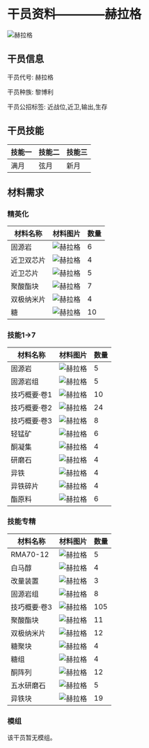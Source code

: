 # 干员资料————赫拉格

![赫拉格](./oprImages/赫拉格.png)

## 干员信息

干员代号: 赫拉格

干员种族: 黎博利

干员公招标签: 近战位,近卫,输出,生存

## 干员技能

| 技能一       | 技能二   | 技能三 |
| ------------ | -------- | ------ |
| 满月 | 弦月 | 新月 |

## 材料需求

### 精英化

| 材料名称      | 材料图片 | 数量  |
|---------|---------|-----|
| 固源岩 | ![赫拉格](./matIcons/固源岩.png)  |   6  |
| 近卫双芯片 | ![赫拉格](./matIcons/近卫双芯片.png)  |   4  |
| 近卫芯片 | ![赫拉格](./matIcons/近卫芯片.png)  |   5  |
| 聚酸酯块 | ![赫拉格](./matIcons/聚酸酯块.png)  |   7  |
| 双极纳米片 | ![赫拉格](./matIcons/双极纳米片.png)  |   4  |
| 糖 | ![赫拉格](./matIcons/糖.png)  |   10  |

### 技能1→7

| 材料名称      | 材料图片 | 数量  |
|---------|---------|-----|
| 固源岩 | ![赫拉格](./matIcons/固源岩.png)  |   5  |
| 固源岩组 | ![赫拉格](./matIcons/固源岩组.png)  |   5  |
| 技巧概要·卷1 | ![赫拉格](./matIcons/技巧概要·卷1.png)  |   10  |
| 技巧概要·卷2 | ![赫拉格](./matIcons/技巧概要·卷2.png)  |   24  |
| 技巧概要·卷3 | ![赫拉格](./matIcons/技巧概要·卷3.png)  |   8  |
| 轻锰矿 | ![赫拉格](./matIcons/轻锰矿.png)  |   6  |
| 酮凝集 | ![赫拉格](./matIcons/酮凝集.png)  |   4  |
| 研磨石 | ![赫拉格](./matIcons/研磨石.png)  |   4  |
| 异铁 | ![赫拉格](./matIcons/异铁.png)  |   4  |
| 异铁碎片 | ![赫拉格](./matIcons/异铁碎片.png)  |   4  |
| 酯原料 | ![赫拉格](./matIcons/酯原料.png)  |   6  |

### 技能专精

| 材料名称      | 材料图片 | 数量  |
|---------|---------|-----|
| RMA70-12 | ![赫拉格](./matIcons/RMA70-12.png)  |   5  |
| 白马醇 | ![赫拉格](./matIcons/白马醇.png)  |   4  |
| 改量装置 | ![赫拉格](./matIcons/改量装置.png)  |   3  |
| 固源岩组 | ![赫拉格](./matIcons/固源岩组.png)  |   8  |
| 技巧概要·卷3 | ![赫拉格](./matIcons/技巧概要·卷3.png)  |   105  |
| 聚酸酯块 | ![赫拉格](./matIcons/聚酸酯块.png)  |   11  |
| 双极纳米片 | ![赫拉格](./matIcons/双极纳米片.png)  |   12  |
| 糖聚块 | ![赫拉格](./matIcons/糖聚块.png)  |   4  |
| 糖组 | ![赫拉格](./matIcons/糖组.png)  |   4  |
| 酮阵列 | ![赫拉格](./matIcons/酮阵列.png)  |   12  |
| 五水研磨石 | ![赫拉格](./matIcons/五水研磨石.png)  |   5  |
| 异铁块 | ![赫拉格](./matIcons/异铁块.png)  |   19  |

### 模组

该干员暂无模组。
